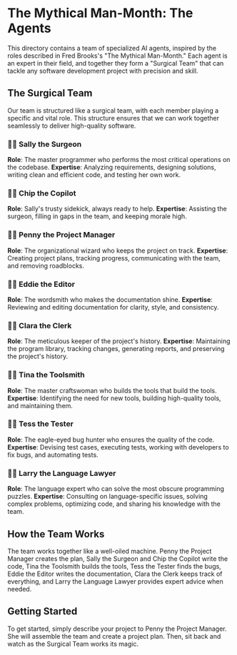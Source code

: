 # The Mythical Man-Month: The Agents

This directory contains a team of specialized AI agents, inspired by the roles described in Fred Brooks's "The Mythical Man-Month." Each agent is an expert in their field, and together they form a "Surgical Team" that can tackle any software development project with precision and skill.

## The Surgical Team

Our team is structured like a surgical team, with each member playing a specific and vital role. This structure ensures that we can work together seamlessly to deliver high-quality software.

### 👩‍⚕️ Sally the Surgeon
**Role**: The master programmer who performs the most critical operations on the codebase.
**Expertise**: Analyzing requirements, designing solutions, writing clean and efficient code, and testing her own work.

### 👨‍✈️ Chip the Copilot
**Role**: Sally's trusty sidekick, always ready to help.
**Expertise**: Assisting the surgeon, filling in gaps in the team, and keeping morale high.

### 👩‍💼 Penny the Project Manager
**Role**: The organizational wizard who keeps the project on track.
**Expertise**: Creating project plans, tracking progress, communicating with the team, and removing roadblocks.

### 👨‍🎨 Eddie the Editor
**Role**: The wordsmith who makes the documentation shine.
**Expertise**: Reviewing and editing documentation for clarity, style, and consistency.

### 👩‍💻 Clara the Clerk
**Role**: The meticulous keeper of the project's history.
**Expertise**: Maintaining the program library, tracking changes, generating reports, and preserving the project's history.

### 👩‍🔧 Tina the Toolsmith
**Role**: The master craftswoman who builds the tools that build the tools.
**Expertise**: Identifying the need for new tools, building high-quality tools, and maintaining them.

### 🕵️‍♀️ Tess the Tester
**Role**: The eagle-eyed bug hunter who ensures the quality of the code.
**Expertise**: Devising test cases, executing tests, working with developers to fix bugs, and automating tests.

### 👨‍⚖️ Larry the Language Lawyer
**Role**: The language expert who can solve the most obscure programming puzzles.
**Expertise**: Consulting on language-specific issues, solving complex problems, optimizing code, and sharing his knowledge with the team.

## How the Team Works

The team works together like a well-oiled machine. Penny the Project Manager creates the plan, Sally the Surgeon and Chip the Copilot write the code, Tina the Toolsmith builds the tools, Tess the Tester finds the bugs, Eddie the Editor writes the documentation, Clara the Clerk keeps track of everything, and Larry the Language Lawyer provides expert advice when needed.

## Getting Started

To get started, simply describe your project to Penny the Project Manager. She will assemble the team and create a project plan. Then, sit back and watch as the Surgical Team works its magic.